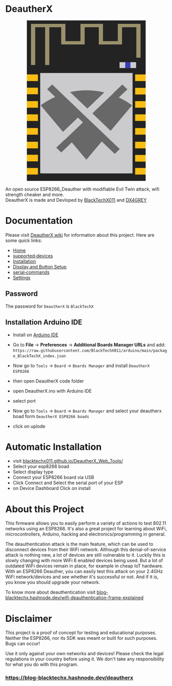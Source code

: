 # DeautherX
<p align="center">
<img src="https://raw.githubusercontent.com/BlackTechX011/DeautherX/DeautherX_V1/img/DeautherX.png" alt="DeautherX" width="370" height="500">
</p>


An open source ESP8266_Deauther with modifiable Evil Twin attack, wifi strength cheaker and more.               
DeautherX is made and Devloped by [BlackTechX011](https://github.com/BlackTechX011/) and [DX4GREY](https://github.com/DX4GREY)


# Documentation
Please visit [DeautherX wiki](https://github.com/BlackTechX011/DeautherX/wiki/) for information about this project.
Here are some quick links:
- [Home](https://github.com/BlackTechX011/DeautherX/wiki)
- [supported‐devices](https://github.com/BlackTechX011/DeautherX/wiki/supported‐devices)
- [Installation](https://github.com/BlackTechX011/DeautherX/wiki/Installation)
- [Display and Button Setup ](https://github.com/BlackTechX011/DeautherX/wiki/Display-and-button-Setup)
- [serial‐commands](https://github.com/BlackTechX011/DeautherX/wiki/serial‐commands)
- [Settings](https://github.com/BlackTechX011/DeautherX/wiki/Settings)

## Password
The password for `DeautherX` is `BlackTechX`
## Installation Arduino IDE

* Install on [Arduino IDE](https://www.arduino.cc/en/Main/Software)  

* Go to **File** -> **Preferences** -> **Additional Boards Manager URLs** and add:  
   `https://raw.githubusercontent.com/BlackTechX011/arduino/main/package_BlackTechX_index.json`  
   
* Now go to `Tools` -> `Board` -> `Boards Manager` and install `DeautherX ESP8266`
* then open DeautherX code folder
* open DeautherX.ino with Arduino IDE
* select port
* Now go to `Tools` -> `Board` -> `Boards Manager` and select your deautherx boad form `DeautherX ESP8266 boads`
* click on uplode 
# Automatic Installation
- visit [blacktechx011.github.io/DeautherX_Web_Tools/](https://blacktechx011.github.io/DeautherX_Web_Tools/)
- Select your esp8266 boad
- Select display type
- Connect your ESP8266 board via USB
- Click Connect and Select the serial port of your ESP
- on Device Dashboard Click on install

# About this Project
This firmware allows you to easily perform a variety of actions to test 802.11 networks using an ESP8266. It's also a great project for learning about WiFi, microcontrollers, Arduino, hacking and electronics/programming in general.

The deauthentication attack is the main feature, which can be used to disconnect devices from their WiFi network.
Although this denial-of-service attack is nothing new, a lot of devices are still vulnerable to it. Luckily this is slowly changing with more WiFi 6 enabled devices being used. But a lot of outdated WiFi devices remain in place, for example in cheap IoT hardware. With an ESP8266 Deauther, you can easily test this attack on your 2.4GHz WiFi network/devices and see whether it's successful or not. And if it is, you know you should upgrade your network.


To know more about deauthentication visit [blog-blacktechx.hashnode.dev/wifi-deauthentication-frame-explained](https://blog-blacktechx.hashnode.dev/wifi-deauthentication-frame-explained)

# Disclaimer
This project is a proof of concept for testing and educational purposes.
Neither the ESP8266, nor its SDK was meant or built for such purposes. Bugs can occur!

Use it only against your own networks and devices!
Please check the legal regulations in your country before using it.
We don't take any responsibility for what you do with this program.



### https://blog-blacktechx.hashnode.dev/deautherx
